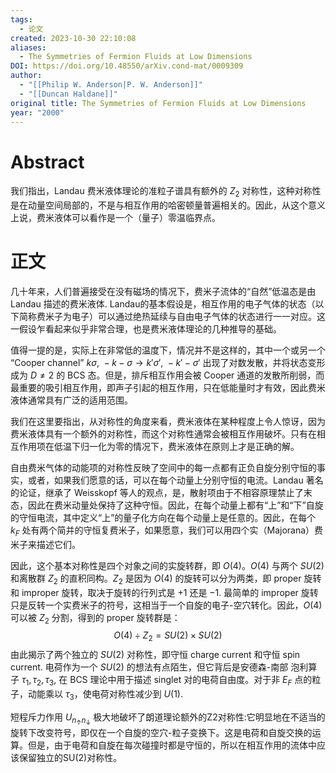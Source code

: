 ```yaml
---
tags:
  - 论文
created: 2023-10-30 22:10:08
aliases:
  - The Symmetries of Fermion Fluids at Low Dimensions
DOI: https://doi.org/10.48550/arXiv.cond-mat/0009309
author:
  - "[[Philip W. Anderson|P. W. Anderson]]"
  - "[[Duncan Haldane]]"
original title: The Symmetries of Fermion Fluids at Low Dimensions
year: "2000"
---
```

# Abstract

我们指出，Landau 费米液体理论的准粒子谱具有额外的 $Z_2$ 对称性，这种对称性是在动量空间局部的，不是与相互作用的哈密顿量普遍相关的。因此，从这个意义上说，费米液体可以看作是一个（量子）零温临界点。

# 正文

几十年来，人们普遍接受在没有磁场的情况下，费米子流体的“自然”低温态是由 Landau 描述的费米液体. Landau的基本假设是，相互作用的电子气体的状态（以下简称费米子为电子）可以通过绝热延续与自由电子气体的状态进行一一对应。这一假设乍看起来似乎非常合理，也是费米液体理论的几种推导的基础。

值得一提的是，实际上在非常低的温度下，情况并不是这样的，其中一个或另一个 “Cooper channel” $k \sigma,\ -k-\sigma \to k' \sigma',\ -k' - \sigma'$ 出现了对数发散，并将状态变形成为 $D \neq 2$ 的 BCS 态。但是，排斥相互作用会被 Cooper 通道的发散所削弱，而最重要的吸引相互作用，即声子引起的相互作用，只在低能量时才有效，因此费米液体通常具有广泛的适用范围。

我们在这里要指出，从对称性的角度来看，费米液体在某种程度上令人惊讶，因为费米液体具有一个额外的对称性，而这个对称性通常会被相互作用破坏。只有在相互作用项在低温下归一化为零的情况下，费米液体在原则上才是正确的解。

自由费米气体的动能项的对称性反映了空间中的每一点都有正负自旋分别守恒的事实，或者，如果我们愿意的话，可以在每个动量上分别守恒的电流。Landau 著名的论证，继承了 Weisskopf 等人的观点，是，散射项由于不相容原理禁止了末态，因此在费米动量处保持了这种守恒。因此，在每个动量上都有“上”和“下”自旋的守恒电流，其中定义“上”的量子化方向在每个动量上是任意的。因此，在每个 $k_F$ 处有两个简并的守恒复费米子，如果愿意，我们可以用四个实（Majorana）费米子来描述它们。

因此，这个基本对称性是四个对象之间的实旋转群，即 $O(4)$。$O(4)$ 与两个 $SU(2)$ 和离散群 $Z_2$ 的直积同构。$Z_2$ 是因为 $O(4)$ 的旋转可以分为两类，即 proper 旋转和 improper 旋转，取决于旋转的行列式是 $+1$ 还是 $-1$. 最简单的 improper 旋转只是反转一个实费米子的符号，这相当于一个自旋的电子-空穴转化。因此，$O(4)$ 可以被 $Z_2$ 分割，得到的 proper 旋转群是：
$$
O(4) \div Z_2 = SU(2) \times SU(2)
$$
由此揭示了两个独立的 $SU(2)$ 对称性，即守恒 charge current 和守恒 spin current. 电荷作为一个 $SU(2)$ 的想法有点陌生，但它背后是安德森-南部 泡利算子 $\tau_1, \tau_2, \tau_3$, 在 BCS 理论中用于描述 singlet 对的电荷自由度。对于非 $E_F$ 点的粒子，动能乘以 $\tau_3$，使电荷对称性减少到 $U(1)$.

短程斥力作用 $U_{n_{\uparrow}n_{\downarrow}}$ 极大地破坏了朗道理论额外的Z2对称性:它明显地在不适当的旋转下改变符号，即仅在一个自旋的空穴-粒子变换下。这是电荷和自旋交换的运算。但是，由于电荷和自旋在每次碰撞时都是守恒的，所以在相互作用的流体中应该保留独立的SU(2)对称性。